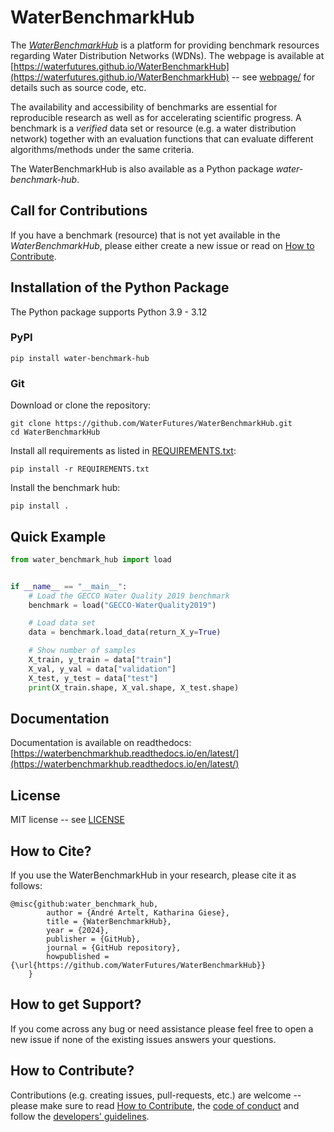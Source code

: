 # WaterBenchmarkHub

The [*WaterBenchmarkHub*](https://waterfutures.github.io/WaterBenchmarkHub) is a platform for providing benchmark resources regarding
Water Distribution Networks (WDNs).
The webpage is available at
[https://waterfutures.github.io/WaterBenchmarkHub](https://waterfutures.github.io/WaterBenchmarkHub)
-- see [webpage/](webpage/) for details such as source code, etc.

The availability and accessibility of benchmarks are essential for reproducible research as well as
for accelerating scientific progress.
A benchmark is a *verified* data set or resource (e.g. a water distribution network) together with an
evaluation functions that can evaluate different algorithms/methods under the same criteria.

The WaterBenchmarkHub is also available as a Python package *water-benchmark-hub*.

## Call for Contributions

If you have a benchmark (resource) that is not yet available in the *WaterBenchmarkHub*,
please either create a new issue or read on
[How to Contribute](https://waterbenchmarkhub.readthedocs.io/en/latest/how_to_contribute.html).

## Installation of the Python Package

The Python package supports Python 3.9 - 3.12

### PyPI

```
pip install water-benchmark-hub
```

### Git
Download or clone the repository:
```
git clone https://github.com/WaterFutures/WaterBenchmarkHub.git
cd WaterBenchmarkHub
```

Install all requirements as listed in [REQUIREMENTS.txt](REQUIREMENTS.txt):
```
pip install -r REQUIREMENTS.txt
```

Install the benchmark hub:
```
pip install .
```

## Quick Example

```python
from water_benchmark_hub import load


if __name__ == "__main__":
    # Load the GECCO Water Quality 2019 benchmark
    benchmark = load("GECCO-WaterQuality2019")

    # Load data set
    data = benchmark.load_data(return_X_y=True)

    # Show number of samples
    X_train, y_train = data["train"]
    X_val, y_val = data["validation"]
    X_test, y_test = data["test"]
    print(X_train.shape, X_val.shape, X_test.shape)
```

## Documentation

Documentation is available on readthedocs:
[https://waterbenchmarkhub.readthedocs.io/en/latest/](https://waterbenchmarkhub.readthedocs.io/en/latest/)

## License

MIT license -- see [LICENSE](LICENSE)

## How to Cite?

If you use the WaterBenchmarkHub in your research, please cite it as follows:

```
@misc{github:water_benchmark_hub,
        author = {André Artelt, Katharina Giese},
        title = {WaterBenchmarkHub},
        year = {2024},
        publisher = {GitHub},
        journal = {GitHub repository},
        howpublished = {\url{https://github.com/WaterFutures/WaterBenchmarkHub}}
    }
```

## How to get Support?

If you come across any bug or need assistance please feel free to open a new issue if none of the existing issues answers your questions.

## How to Contribute?

Contributions (e.g. creating issues, pull-requests, etc.) are welcome -- please make sure to read
[How to Contribute](https://waterbenchmarkhub.readthedocs.io/en/latest/how_to_contribute.html),
the [code of conduct](CODE_OF_CONDUCT.md) and follow the [developers' guidelines](DEVELOPERS.md).
